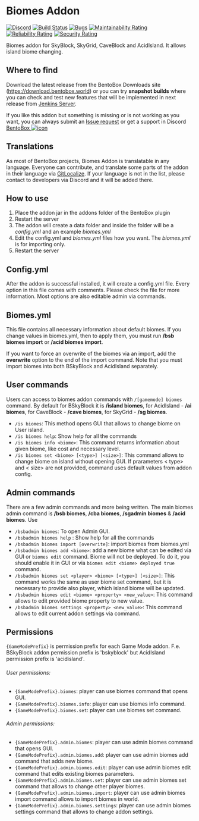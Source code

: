 # Biomes Addon
[![Discord](https://img.shields.io/discord/272499714048524288.svg?logo=discord)](https://discord.bentobox.world)
[![Build Status](https://ci.codemc.org/buildStatus/icon?job=BentoBoxWorld/Biomes)](https://ci.codemc.org/job/BentoBoxWorld/job/Biomes/)
[![Bugs](https://sonarcloud.io/api/project_badges/measure?project=BentoBoxWorld_Biomes&metric=bugs)](https://sonarcloud.io/dashboard?id=BentoBoxWorld_Biomes)
[![Maintainability Rating](https://sonarcloud.io/api/project_badges/measure?project=BentoBoxWorld_Biomes&metric=sqale_rating)](https://sonarcloud.io/dashboard?id=BentoBoxWorld_Biomes)
[![Reliability Rating](https://sonarcloud.io/api/project_badges/measure?project=BentoBoxWorld_Biomes&metric=reliability_rating)](https://sonarcloud.io/dashboard?id=BentoBoxWorld_Biomes)
[![Security Rating](https://sonarcloud.io/api/project_badges/measure?project=BentoBoxWorld_Biomes&metric=security_rating)](https://sonarcloud.io/dashboard?id=BentoBoxWorld_Biomes)

Biomes addon for SkyBlock, SkyGrid, CaveBlock and AcidIsland. It allows island biome changing.

## Where to find

Download the latest release from the BentoBox Downloads site (https://download.bentobox.world) or 
you can try **snapshot builds** where you can check and test new features that will be implemented in next release from [Jenkins Server](https://ci.bentobox.world/Biomes/lastStableBuild/).

If you like this addon but something is missing or is not working as you want, you can always submit an [Issue request](https://github.com/BentoBoxWorld/Biomes/issues) or get a support in Discord [BentoBox ![icon](https://avatars2.githubusercontent.com/u/41555324?s=15&v=4)](https://discord.gg/JgWKvR)

## Translations

As most of BentoBox projects, Biomes Addon is translatable in any language. Everyone can contribute, and translate some parts of the addon in their language via [GitLocalize](https://gitlocalize.com/repo/2894).
If your language is not in the list, please contact to developers via Discord and it will be added there.

## How to use

1. Place the addon jar in the addons folder of the BentoBox plugin
2. Restart the server
3. The addon will create a data folder and inside the folder will be a *config.yml* and an example *biomes.yml*
4. Edit the config.yml and *biomes.yml* files how you want. The *biomes.yml* is for importing only.
5. Restart the server

## Config.yml

After the addon is successful installed, it will create a config.yml file. Every option in this file comes with comments.
Please check the file for more information.
Most options are also editable admin via commands.

## Biomes.yml

This file contains all necessary information about default biomes. 
If you change values in biomes.yml, then to apply them, you must run **/bsb biomes import** or **/acid biomes import**.

If you want to force an overwrite of the biomes via an import, add the **overwrite** option to the end of the import command.
Note that you must import biomes into both BSkyBlock and AcidIsland separately.

## User commands

Users can access to biomes addon commands with `/[gamemode] biomes` command. By default for BSkyBlock it is **/island biomes**, for AcidIsland - **/ai biomes**, for CaveBlock - **/cave biomes**, for SkyGrid - **/sg biomes**.

* `/is biomes`: This method opens GUI that allows to change biome on User island.
* `/is biomes help`: Show help for all the commands
* `/is biomes info <biome>`: This command returns information about given biome, like cost and necessary level.
* `/is biomes set <biome> [<type>] [<size>]`: This command allows to change biome on island without opening GUI. If prarameters < type> and < size> are not provided, command uses default values from addon config.

## Admin commands

There are a few admin commands and more being written. The main biomes admin command is **/bsb biomes**, **/cba biomes**, **/sgadmin biomes** & **/acid biomes**. Use 

* `/bsbadmin biomes`: To open Admin GUI. 
* `/bsbadmin biomes help` : Show help for all the commands
* `/bsbadmin biomes import [overwrite]`: import biomes from biomes.yml
* `/bsbadmin biomes add <biome>`: add a new biome what can be edited via GUI or `biomes edit` command. Biome will not be deployed. To do it, you should enable it in GUI or via `biomes edit <biome> deployed true` command.
* `/bsbadmin biomes set <player> <biome> [<type>] [<size>]`: This command works the same as user biome set command, but it is necessary to provide also player, which island biome will be updated.
* `/bsbadmin biomes edit <biome> <property> <new_value>`: This command allows to edit provided biome property to new value. 
* `/bsbadmin biomes settings <property> <new_value>`: This command allows to edit current addon settings via command. 

## Permissions

`{GameModePrefix}` is permission prefix for each Game Mode addon. F.e. BSkyBlock addon permission prefix is 'bskyblock' but AcidIsland permission prefix is 'acidisland'.

###### User permissions:
- `{GameModePrefix}.biomes`: player can use biomes command that opens GUI.
- `{GameModePrefix}.biomes.info`: player can use biomes info command.
- `{GameModePrefix}.biomes.set`: player can use biomes set command.

###### Admin permissions:
- `{GameModePrefix}.admin.biomes`: player can use admin biomes command that opens GUI.
- `{GameModePrefix}.admin.biomes.add`: player can use admin biomes add command that adds new biome.
- `{GameModePrefix}.admin.biomes.edit`: player can use admin biomes edit command that edits existing biomes parameters.
- `{GameModePrefix}.admin.biomes.set`: player can use admin biomes set command that allows to change other player biomes.
- `{GameModePrefix}.admin.biomes.import`: player can use admin biomes import command allows to import biomes in world.
- `{GameModePrefix}.admin.biomes.settings`: player can use admin biomes settings command that allows to change addon settings.
